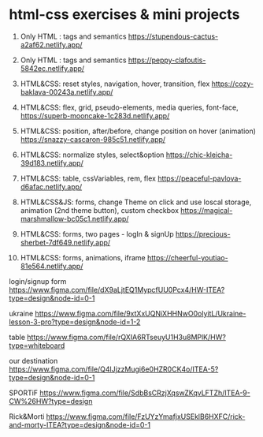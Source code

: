 # html-css exercises & mini projects

1. Only HTML : tags and semantics
   https://stupendous-cactus-a2af62.netlify.app/

2. Only HTML : tags and semantics
   https://peppy-clafoutis-5842ec.netlify.app/

3. HTML&CSS: reset styles, navigation, hover, transition, flex
   https://cozy-baklava-00243a.netlify.app/

4. HTML&CSS: flex, grid, pseudo-elements, media queries, font-face,
   https://superb-mooncake-1c283d.netlify.app/

5. HTML&CSS: position, after/before, change position on hover (animation)
   https://snazzy-cascaron-985c51.netlify.app/

6. HTML&CSS: normalize styles, select&option
   https://chic-kleicha-39d183.netlify.app/

7. HTML&CSS: table, cssVariables, rem, flex
   https://peaceful-pavlova-d6afac.netlify.app/

8. HTML&CSS&JS: forms, change Theme on click and use loscal storage, animation (2nd theme button), custom checkbox
   https://magical-marshmallow-bc05c1.netlify.app/

9. HTML&CSS: forms, two pages - logIn & signUp
   https://precious-sherbet-7df649.netlify.app/
10. HTML&CSS: forms, animations, iframe
    https://cheerful-youtiao-81e564.netlify.app/

login/signup form
https://www.figma.com/file/dX9aLjtEQ1MypcfUU0Pcx4/HW-ITEA?type=design&node-id=0-1

ukraine
https://www.figma.com/file/9xtXxUQNiXHHNwO0olyitL/Ukraine-lesson-3-pro?type=design&node-id=1-2

table
https://www.figma.com/file/rQXIA6RTseuyU1H3u8MPlK/HW?type=whiteboard

our destination
https://www.figma.com/file/Q4lJjzzMugi6e0HZR0CK4o/ITEA-5?type=design&node-id=0-1

SPORTiF
https://www.figma.com/file/SdbBsCRzjXqswZKqvLFTZh/ITEA-9-CW%26HW?type=design

Rick&Morti
https://www.figma.com/file/FzUYzYmafjxUSEklB6HXFC/rick-and-morty-ITEA?type=design&node-id=0-1

